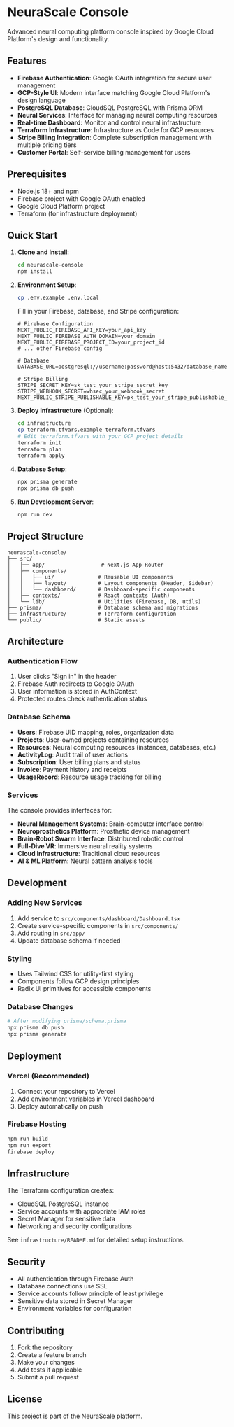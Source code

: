 # NeuraScale Console

Advanced neural computing platform console inspired by Google Cloud Platform's design and functionality.

## Features

- **Firebase Authentication**: Google OAuth integration for secure user management
- **GCP-Style UI**: Modern interface matching Google Cloud Platform's design language
- **PostgreSQL Database**: CloudSQL PostgreSQL with Prisma ORM
- **Neural Services**: Interface for managing neural computing resources
- **Real-time Dashboard**: Monitor and control neural infrastructure
- **Terraform Infrastructure**: Infrastructure as Code for GCP resources
- **Stripe Billing Integration**: Complete subscription management with multiple pricing tiers
- **Customer Portal**: Self-service billing management for users

## Prerequisites

- Node.js 18+ and npm
- Firebase project with Google OAuth enabled
- Google Cloud Platform project
- Terraform (for infrastructure deployment)

## Quick Start

1. **Clone and Install**:

   ```bash
   cd neurascale-console
   npm install
   ```

2. **Environment Setup**:

   ```bash
   cp .env.example .env.local
   ```

   Fill in your Firebase, database, and Stripe configuration:

   ```env
   # Firebase Configuration
   NEXT_PUBLIC_FIREBASE_API_KEY=your_api_key
   NEXT_PUBLIC_FIREBASE_AUTH_DOMAIN=your_domain
   NEXT_PUBLIC_FIREBASE_PROJECT_ID=your_project_id
   # ... other Firebase config

   # Database
   DATABASE_URL=postgresql://username:password@host:5432/database_name

   # Stripe Billing
   STRIPE_SECRET_KEY=sk_test_your_stripe_secret_key
   STRIPE_WEBHOOK_SECRET=whsec_your_webhook_secret
   NEXT_PUBLIC_STRIPE_PUBLISHABLE_KEY=pk_test_your_stripe_publishable_key
   ```

3. **Deploy Infrastructure** (Optional):

   ```bash
   cd infrastructure
   cp terraform.tfvars.example terraform.tfvars
   # Edit terraform.tfvars with your GCP project details
   terraform init
   terraform plan
   terraform apply
   ```

4. **Database Setup**:

   ```bash
   npx prisma generate
   npx prisma db push
   ```

5. **Run Development Server**:
   ```bash
   npm run dev
   ```

## Project Structure

```
neurascale-console/
├── src/
│   ├── app/                  # Next.js App Router
│   ├── components/
│   │   ├── ui/              # Reusable UI components
│   │   ├── layout/          # Layout components (Header, Sidebar)
│   │   └── dashboard/       # Dashboard-specific components
│   ├── contexts/            # React contexts (Auth)
│   └── lib/                 # Utilities (Firebase, DB, utils)
├── prisma/                  # Database schema and migrations
├── infrastructure/          # Terraform configuration
└── public/                  # Static assets
```

## Architecture

### Authentication Flow

1. User clicks "Sign in" in the header
2. Firebase Auth redirects to Google OAuth
3. User information is stored in AuthContext
4. Protected routes check authentication status

### Database Schema

- **Users**: Firebase UID mapping, roles, organization data
- **Projects**: User-owned projects containing resources
- **Resources**: Neural computing resources (instances, databases, etc.)
- **ActivityLog**: Audit trail of user actions
- **Subscription**: User billing plans and status
- **Invoice**: Payment history and receipts
- **UsageRecord**: Resource usage tracking for billing

### Services

The console provides interfaces for:

- **Neural Management Systems**: Brain-computer interface control
- **Neuroprosthetics Platform**: Prosthetic device management
- **Brain-Robot Swarm Interface**: Distributed robotic control
- **Full-Dive VR**: Immersive neural reality systems
- **Cloud Infrastructure**: Traditional cloud resources
- **AI & ML Platform**: Neural pattern analysis tools

## Development

### Adding New Services

1. Add service to `src/components/dashboard/Dashboard.tsx`
2. Create service-specific components in `src/components/`
3. Add routing in `src/app/`
4. Update database schema if needed

### Styling

- Uses Tailwind CSS for utility-first styling
- Components follow GCP design principles
- Radix UI primitives for accessible components

### Database Changes

```bash
# After modifying prisma/schema.prisma
npx prisma db push
npx prisma generate
```

## Deployment

### Vercel (Recommended)

1. Connect your repository to Vercel
2. Add environment variables in Vercel dashboard
3. Deploy automatically on push

### Firebase Hosting

```bash
npm run build
npm run export
firebase deploy
```

## Infrastructure

The Terraform configuration creates:

- CloudSQL PostgreSQL instance
- Service accounts with appropriate IAM roles
- Secret Manager for sensitive data
- Networking and security configurations

See `infrastructure/README.md` for detailed setup instructions.

## Security

- All authentication through Firebase Auth
- Database connections use SSL
- Service accounts follow principle of least privilege
- Sensitive data stored in Secret Manager
- Environment variables for configuration

## Contributing

1. Fork the repository
2. Create a feature branch
3. Make your changes
4. Add tests if applicable
5. Submit a pull request

## License

This project is part of the NeuraScale platform.
